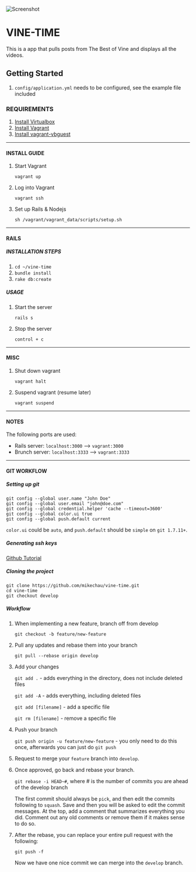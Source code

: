 ![Screenshot](http://i.imgur.com/gu7Zwcp.png "Screenshot")

# VINE-TIME  

This is a app that pulls posts from The Best of Vine and displays all the videos.

## Getting Started  

1. `config/application.yml` needs to be configured, see the example file included

### REQUIREMENTS
1. [Install Virtualbox](https://www.virtualbox.org/)
2. [Install Vagrant](http://www.vagrantup.com/)
3. [Install vagrant-vbguest](https://github.com/dotless-de/vagrant-vbguest)

---

#### INSTALL GUIDE
1. Start Vagrant

    `vagrant up`

2. Log into Vagrant

    `vagrant ssh`

3. Set up Rails & Nodejs

    `sh /vagrant/vagrant_data/scripts/setup.sh`

---

#### RAILS
##### INSTALLATION STEPS
1. `cd ~/vine-time`
2. `bundle install`
3. `rake db:create`

##### USAGE
1. Start the server

   `rails s`

2. Stop the server

    `control + c`

---

#### MISC
1. Shut down vagrant

    `vagrant halt`

2. Suspend vagrant (resume later)

    `vagrant suspend`

---

#### NOTES
The following ports are used:

- Rails server: `localhost:3000` --> `vagrant:3000`
- Brunch server: `localhost:3333` --> `vagrant:3333`

---

#### GIT WORKFLOW
##### Setting up git

    git config --global user.name "John Doe"
    git config --global user.email "john@doe.com"
    git config --global credential.helper 'cache --timeout=3600'
    git config --global color.ui true
    git config --global push.default current

`color.ui` could be `auto`, and `push.default` should be `simple` on `git 1.7.11+`.

##### Generating ssh keys

[Github Tutorial](https://help.github.com/articles/generating-ssh-keys)
    
##### Cloning the project

    git clone https://github.com/mikechau/vine-time.git
    cd vine-time
    git checkout develop

##### Workflow
1. When implementing a new feature, branch off from develop

   `git checkout -b feature/new-feature`

2. Pull any updates and rebase them into your branch

   `git pull --rebase origin develop`

3. Add your changes

    `git add .` - adds everything in the directory, does not include deleted files

    `git add -A` - adds everything, including deleted files

    `git add [filename]` - add a specific file

    `git rm [filename]` - remove a specific file

4. Push your branch

   `git push origin -u feature/new-feature` - you only need to do this once, afterwards you can just do `git push`

5. Request to merge your `feature` branch into `develop`.

6. Once approved, go back and rebase your branch.

   `git rebase -i HEAD~#`, where # is the number of commits you are ahead of the develop branch

   The first commit should always be `pick`, and then edit the commits following to `squash`. Save and then you will be
   asked to edit the commit messages. At the top, add a comment that summarizes everything you did. Comment out any
   old comments or remove them if it makes sense to do so.

7. After the rebase, you can replace your entire pull request with the following:

   `git push -f`

   Now we have one nice commit we can merge into the `develop` branch.
